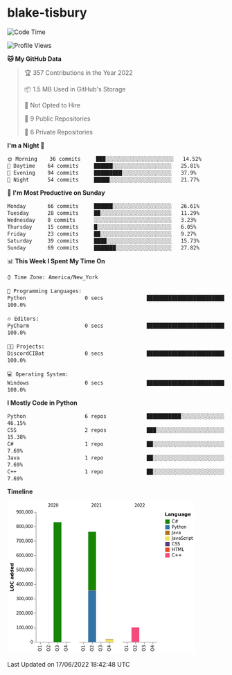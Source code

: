 # blake-tisbury

<!--START_SECTION:waka-->
![Code Time](http://img.shields.io/badge/Code%20Time-188%20hrs%206%20mins-blue)

![Profile Views](http://img.shields.io/badge/Profile%20Views-0-blue)

**🐱 My GitHub Data** 

> 🏆 357 Contributions in the Year 2022
 > 
> 📦 1.5 MB Used in GitHub's Storage 
 > 
> 🚫 Not Opted to Hire
 > 
> 📜 9 Public Repositories 
 > 
> 🔑 6 Private Repositories  
 > 
**I'm a Night 🦉** 

```text
🌞 Morning    36 commits     ███░░░░░░░░░░░░░░░░░░░░░░   14.52% 
🌆 Daytime    64 commits     ██████░░░░░░░░░░░░░░░░░░░   25.81% 
🌃 Evening    94 commits     █████████░░░░░░░░░░░░░░░░   37.9% 
🌙 Night      54 commits     █████░░░░░░░░░░░░░░░░░░░░   21.77%

```
📅 **I'm Most Productive on Sunday** 

```text
Monday       66 commits     ██████░░░░░░░░░░░░░░░░░░░   26.61% 
Tuesday      28 commits     ██░░░░░░░░░░░░░░░░░░░░░░░   11.29% 
Wednesday    8 commits      ░░░░░░░░░░░░░░░░░░░░░░░░░   3.23% 
Thursday     15 commits     █░░░░░░░░░░░░░░░░░░░░░░░░   6.05% 
Friday       23 commits     ██░░░░░░░░░░░░░░░░░░░░░░░   9.27% 
Saturday     39 commits     ████░░░░░░░░░░░░░░░░░░░░░   15.73% 
Sunday       69 commits     ███████░░░░░░░░░░░░░░░░░░   27.82%

```


📊 **This Week I Spent My Time On** 

```text
⌚︎ Time Zone: America/New_York

💬 Programming Languages: 
Python                   0 secs              █████████████████████████   100.0%

🔥 Editors: 
PyCharm                  0 secs              █████████████████████████   100.0%

🐱‍💻 Projects: 
DiscordCIBot             0 secs              █████████████████████████   100.0%

💻 Operating System: 
Windows                  0 secs              █████████████████████████   100.0%

```

**I Mostly Code in Python** 

```text
Python                   6 repos             ███████████░░░░░░░░░░░░░░   46.15% 
CSS                      2 repos             ███░░░░░░░░░░░░░░░░░░░░░░   15.38% 
C#                       1 repo              ██░░░░░░░░░░░░░░░░░░░░░░░   7.69% 
Java                     1 repo              ██░░░░░░░░░░░░░░░░░░░░░░░   7.69% 
C++                      1 repo              ██░░░░░░░░░░░░░░░░░░░░░░░   7.69%

```


**Timeline**

![Chart not found](https://raw.githubusercontent.com/blake-tisbury/blake-tisbury/main/charts/bar_graph.png) 


 Last Updated on 17/06/2022 18:42:48 UTC
<!--END_SECTION:waka-->
